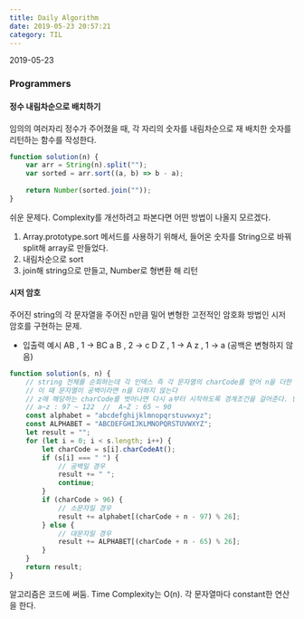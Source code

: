 ```yaml
---
title: Daily Algorithm
date: 2019-05-23 20:57:21
category: TIL
---
```

2019-05-23
### Programmers
#### 정수 내림차순으로 배치하기
임의의 여러자리 정수가 주어졌을 때, 각 자리의 숫자를 내림차순으로 재 배치한 숫자를 리턴하는 함수를 작성한다.
```js
function solution(n) {
    var arr = String(n).split("");
    var sorted = arr.sort((a, b) => b - a);
    
    return Number(sorted.join(""));
}
```
쉬운 문제다. Complexity를 개선하려고 파본다면 어떤 방법이 나올지 모르겠다.

1. Array.prototype.sort 메서드를 사용하기 위해서, 들어온 숫자를 String으로 바꿔 split해 array로 만들었다.
2. 내림차순으로 sort
3. join해 string으로 만들고, Number로 형변환 해 리턴

#### 시저 암호
주어진 string의 각 문자열을 주어진 n만큼 밀어 변형한 고전적인 암호화 방법인 시저 암호를 구현하는 문제.
- 입출력 예시
AB , 1 -> BC
a B , 2 -> c D
Z , 1 -> A
z , 1 -> a
(공백은 변형하지 않음)
```js
function solution(s, n) {
    // string 전체를 순회하는데 각 인덱스 즉 각 문자열의 charCode를 얻어 n을 더한 charCode를 문자열로 변환해 결과에 concat한다
    // 이 때 문자열이 공백이라면 n을 더하지 않는다
    // z에 해당하는 charCode를 벗어나면 다시 a부터 시작하도록 경계조건을 걸어준다. 단, 대문자는 대문자끼리, 소문자는 소문자끼리 loop을 만든다.
    // a~z : 97 ~ 122  //  A~Z : 65 ~ 90
    const alphabet = "abcdefghijklmnopqrstuvwxyz";
    const ALPHABET = "ABCDEFGHIJKLMNOPQRSTUVWXYZ";
    let result = "";
    for (let i = 0; i < s.length; i++) {
        let charCode = s[i].charCodeAt();
        if (s[i] === " ") {
            // 공백일 경우
            result += " ";
            continue;
        }
        if (charCode > 96) {
            // 소문자일 경우
            result += alphabet[(charCode + n - 97) % 26];
        } else {
            // 대문자일 경우
            result += ALPHABET[(charCode + n - 65) % 26];
        }
    }
    return result;
}
```
알고리즘은 코드에 써둠. Time Complexity는 O(n). 각 문자열마다 constant한 연산을 한다. 
<!--stackedit_data:
eyJoaXN0b3J5IjpbMTEyMTU3MDQ1OCwtMTEyMjk2MDYwOSwtMT
g2MTc5MjM5MywxMjQwNjcyMDIxLC05MTYyMzg5MjksLTE4ODc1
MzEyNjVdfQ==
-->